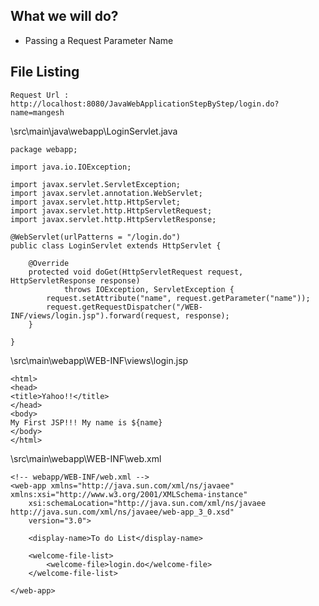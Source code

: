 ## What we will do?
- Passing a Request Parameter Name

## File Listing
```
Request Url :
http://localhost:8080/JavaWebApplicationStepByStep/login.do?name=mangesh
```
\src\main\java\webapp\LoginServlet.java
```
package webapp;

import java.io.IOException;

import javax.servlet.ServletException;
import javax.servlet.annotation.WebServlet;
import javax.servlet.http.HttpServlet;
import javax.servlet.http.HttpServletRequest;
import javax.servlet.http.HttpServletResponse;

@WebServlet(urlPatterns = "/login.do")
public class LoginServlet extends HttpServlet {

	@Override
	protected void doGet(HttpServletRequest request, HttpServletResponse response)
			throws IOException, ServletException {
		request.setAttribute("name", request.getParameter("name"));
		request.getRequestDispatcher("/WEB-INF/views/login.jsp").forward(request, response);
	}

}
```
\src\main\webapp\WEB-INF\views\login.jsp
```
<html>
<head>
<title>Yahoo!!</title>
</head>
<body>
My First JSP!!! My name is ${name}
</body>
</html>
```
\src\main\webapp\WEB-INF\web.xml
```
<!-- webapp/WEB-INF/web.xml -->
<web-app xmlns="http://java.sun.com/xml/ns/javaee" xmlns:xsi="http://www.w3.org/2001/XMLSchema-instance"
	xsi:schemaLocation="http://java.sun.com/xml/ns/javaee http://java.sun.com/xml/ns/javaee/web-app_3_0.xsd"
	version="3.0">

	<display-name>To do List</display-name>

	<welcome-file-list>
		<welcome-file>login.do</welcome-file>
	</welcome-file-list>

</web-app>
```
